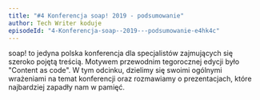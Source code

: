 ```yaml
---
title: "#4 Konferencja soap! 2019 - podsumowanie"
author: Tech Writer koduje
episodeId: "4-Konferencja-soap--2019---podsumowanie-e4hk4c"
---
```


soap! to jedyna polska konferencja dla specjalistów zajmujących się szeroko
pojętą treścią. Motywem przewodnim tegorocznej edycji było "Content as code". W
tym odcinku, dzielimy się swoimi ogólnymi wrażeniami na temat konferencji oraz
rozmawiamy o prezentacjach, które najbardziej zapadły nam w pamięć.

